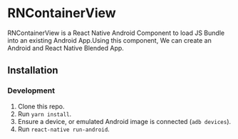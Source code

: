 # RNContainerView

RNContainerView is a React Native Android Component to load JS Bundle into an existing Android App.Using this component, We can create an Android and React Native Blended App.

## Installation

### Development

1. Clone this repo.  
2. Run `yarn install`.  
3. Ensure a device, or emulated Android image is connected (`adb devices`).  
4. Run `react-native run-android`.  

